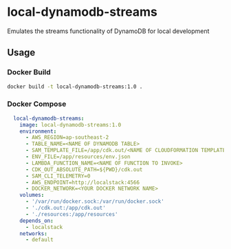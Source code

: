 # local-dynamodb-streams

Emulates the streams functionality of DynamoDB for local development

## Usage

### Docker Build

```bash
docker build -t local-dynamodb-streams:1.0 . 
```

### Docker Compose

```yaml
  local-dynamodb-streams:
    image: local-dynamodb-streams:1.0
    environment:
      - AWS_REGION=ap-southeast-2
      - TABLE_NAME=<NAME OF DYNAMODB TABLE>
      - SAM_TEMPLATE_FILE=/app/cdk.out/<NAME OF CLOUDFORMATION TEMPLATE>.json
      - ENV_FILE=/app/resources/env.json
      - LAMBDA_FUNCTION_NAME=<NAME OF FUNCTION TO INVOKE>
      - CDK_OUT_ABSOLUTE_PATH=${PWD}/cdk.out
      - SAM_CLI_TELEMETRY=0
      - AWS_ENDPOINT=http://localstack:4566
      - DOCKER_NETWORK=<YOUR DOCKER NETWORK NAME>
    volumes:
      - '/var/run/docker.sock:/var/run/docker.sock'
      - './cdk.out:/app/cdk.out'
      - './resources:/app/resources'
    depends_on:
      - localstack
    networks:
      - default
```

